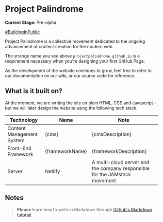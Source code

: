 # Project Palindrome

**Current Stage:** Pre-alpha

<a href="https://twitter.com/getpalindrome" title="Check out @GetPalindrome on Twitter">#BuildingInPublic</a>

Project Palindrome is a collective movement dedicated to the ongoing advancement of content creation for the modern web.

The strange name you see above `projectpalindrome.github.io` is a requirement necessary when you're designing your first GitHub Page.

As the development of the website continues to grow, feel free to refer to our documentation on our wiki, or our source code for reference.

## What is it built on?

At the moment, we are writing the site on plain HTML, CSS and Javascript - but we will later design the website using the following tech stack.

Technology | Name | Note
-----------|------|-------------
Content Management System | {cms} | {cmsDescription}
Front-End Framework | {frameworkName} | {frameworkDescription}
Server | Netlify | A multi-cloud server and the company responsible for the JAMstack movement

## Notes

> **Please** learn how to write in Markdown through [Github's Markdown tutorial](https://guides.github.com/features/mastering-markdown/).
